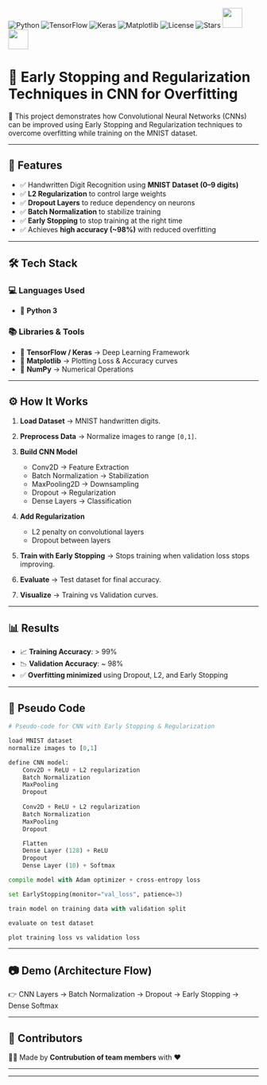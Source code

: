 ![Python](https://img.shields.io/badge/Python-3.8+-blue?logo=python)
![TensorFlow](https://img.shields.io/badge/TensorFlow-2.0+-orange?logo=tensorflow)
![Keras](https://img.shields.io/badge/Keras-DeepLearning-red?logo=keras)
![Matplotlib](https://img.shields.io/badge/Matplotlib-DataViz-yellow?logo=plotly)
![License](https://img.shields.io/badge/License-MIT-green)
![Stars](https://img.shields.io/github/stars/yourusername/yourrepo?style=social)
<img src="https://img.icons8.com/color/48/000000/artificial-intelligence.png" width="40"/>
<img src="https://img.icons8.com/color/48/000000/computer.png" width="40"/>

# 📌 Early Stopping and Regularization Techniques in CNN for Overfitting

🚀 This project demonstrates how Convolutional Neural Networks (CNNs) can be improved using Early Stopping and Regularization techniques to overcome overfitting while training on the MNIST dataset.

---

## 🌟 Features

* ✅ Handwritten Digit Recognition using **MNIST Dataset (0–9 digits)**
* ✅ **L2 Regularization** to control large weights
* ✅ **Dropout Layers** to reduce dependency on neurons
* ✅ **Batch Normalization** to stabilize training
* ✅ **Early Stopping** to stop training at the right time
* ✅ Achieves **high accuracy (\~98%)** with reduced overfitting

---

## 🛠️ Tech Stack

### 💻 Languages Used

* 🐍 **Python 3**

### 📚 Libraries & Tools

* 🔹 **TensorFlow / Keras** → Deep Learning Framework
* 🔹 **Matplotlib** → Plotting Loss & Accuracy curves
* 🔹 **NumPy** → Numerical Operations

---

## ⚙️ How It Works

1. **Load Dataset** → MNIST handwritten digits.
2. **Preprocess Data** → Normalize images to range `[0,1]`.
3. **Build CNN Model**

   * Conv2D → Feature Extraction
   * Batch Normalization → Stabilization
   * MaxPooling2D → Downsampling
   * Dropout → Regularization
   * Dense Layers → Classification
4. **Add Regularization**

   * L2 penalty on convolutional layers
   * Dropout between layers
5. **Train with Early Stopping** → Stops training when validation loss stops improving.
6. **Evaluate** → Test dataset for final accuracy.
7. **Visualize** → Training vs Validation curves.

---

## 📊 Results

* 📈 **Training Accuracy**: > 99%
* 📉 **Validation Accuracy**: \~ 98%
* ✅ **Overfitting minimized** using Dropout, L2, and Early Stopping

---

## 🧩 Pseudo Code

```python
# Pseudo-code for CNN with Early Stopping & Regularization

load MNIST dataset
normalize images to [0,1]

define CNN model:
    Conv2D + ReLU + L2 regularization
    Batch Normalization
    MaxPooling
    Dropout
    
    Conv2D + ReLU + L2 regularization
    Batch Normalization
    MaxPooling
    Dropout

    Flatten
    Dense Layer (128) + ReLU
    Dropout
    Dense Layer (10) + Softmax

compile model with Adam optimizer + cross-entropy loss

set EarlyStopping(monitor="val_loss", patience=3)

train model on training data with validation split

evaluate on test dataset

plot training loss vs validation loss
```

---

## 📷 Demo (Architecture Flow)

👉 CNN Layers → Batch Normalization → Dropout → Early Stopping → Dense Softmax

---

## 🤝 Contributors

👨‍💻 Made by **Contrubution of team members** with ❤️

---

---

